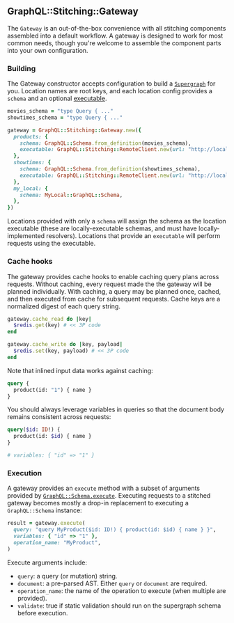 ## GraphQL::Stitching::Gateway

The `Gateway` is an out-of-the-box convenience with all stitching components assembled into a default workflow. A gateway is designed to work for most common needs, though you're welcome to assemble the component parts into your own configuration.

### Building

The Gateway constructor accepts configuration to build a [`Supergraph`](./supergraph.md) for you. Location names are root keys, and each location config provides a `schema` and an optional [executable](../README.md#executables).

```ruby
movies_schema = "type Query { ..."
showtimes_schema = "type Query { ..."

gateway = GraphQL::Stitching::Gateway.new({
  products: {
    schema: GraphQL::Schema.from_definition(movies_schema),
    executable: GraphQL::Stitching::RemoteClient.new(url: "http://localhost:3000"),
  },
  showtimes: {
    schema: GraphQL::Schema.from_definition(showtimes_schema),
    executable: GraphQL::Stitching::RemoteClient.new(url: "http://localhost:3001"),
  },
  my_local: {
    schema: MyLocal::GraphQL::Schema,
  },
})
```

Locations provided with only a `schema` will assign the schema as the location executable (these are locally-executable schemas, and must have locally-implemented resolvers). Locations that provide an `executable` will perform requests using the executable.

### Cache hooks

The gateway provides cache hooks to enable caching query plans across requests. Without caching, every request made the the gateway will be planned individually. With caching, a query may be planned once, cached, and then executed from cache for subsequent requests. Cache keys are a normalized digest of each query string.

```ruby
gateway.cache_read do |key|
  $redis.get(key) # << 3P code
end

gateway.cache_write do |key, payload|
  $redis.set(key, payload) # << 3P code
end
```

Note that inlined input data works against caching:

```graphql
query {
  product(id: "1") { name }
}
```

You should always leverage variables in queries so that the document body remains consistent across requests:

```graphql
query($id: ID!) {
  product(id: $id) { name }
}

# variables: { "id" => "1" }
```

### Execution

A gateway provides an `execute` method with a subset of arguments provided by [`GraphQL::Schema.execute`](https://graphql-ruby.org/queries/executing_queries). Executing requests to a stitched gateway becomes mostly a drop-in replacement to executing a `GraphQL::Schema` instance:

```ruby
result = gateway.execute(
  query: "query MyProduct($id: ID!) { product(id: $id) { name } }",
  variables: { "id" => "1" },
  operation_name: "MyProduct",
)
```

Execute arguments include:
* `query`: a query (or mutation) string.
* `document`: a pre-parsed AST. Either `query` or `document` are required.
* `operation_name`: the name of the operation to execute (when multiple are provided).
* `validate`: true if static validation should run on the supergraph schema before execution.
